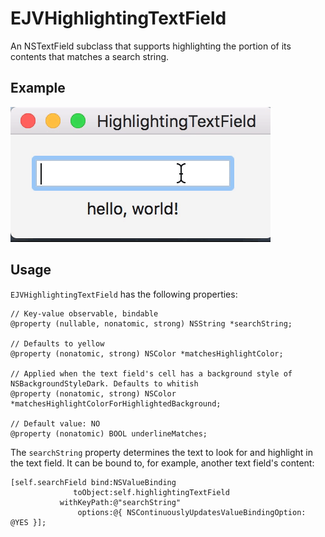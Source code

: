 # EJVHighlightingTextField

An NSTextField subclass that supports highlighting the portion of its contents that matches a search string.

## Example

![](demo.gif)

## Usage

`EJVHighlightingTextField` has the following properties:

    // Key-value observable, bindable
    @property (nullable, nonatomic, strong) NSString *searchString;

    // Defaults to yellow
    @property (nonatomic, strong) NSColor *matchesHighlightColor;

    // Applied when the text field's cell has a background style of NSBackgroundStyleDark. Defaults to whitish
    @property (nonatomic, strong) NSColor *matchesHighlightColorForHighlightedBackground;

    // Default value: NO
    @property (nonatomic) BOOL underlineMatches;

The `searchString` property determines the text to look for and highlight in the text field. It can be bound to, for example, another text field's content:

    [self.searchField bind:NSValueBinding
                  toObject:self.highlightingTextField
               withKeyPath:@"searchString"
                   options:@{ NSContinuouslyUpdatesValueBindingOption: @YES }];
